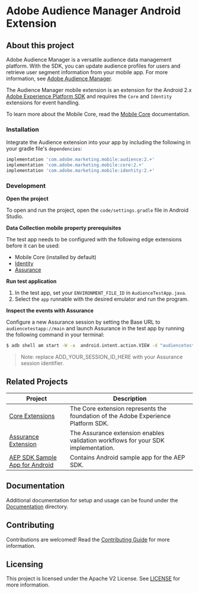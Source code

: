 # Adobe Audience Manager Android Extension

## About this project

Adobe Audience Manager is a versatile audience data management platform. With the SDK, you can update audience profiles for users and retrieve user segment information from your mobile app. For more information, see [Adobe Audience Manager](https://business.adobe.com/products/audience-manager/adobe-audience-manager.html).

The Audience Manager mobile extension is an extension for the Android 2.x [Adobe Experience Platform SDK](https://developer.adobe.com/client-sdks/documentation/current-sdk-versions/) and requires the `Core` and `Identity` extensions for event handling.

To learn more about the Mobile Core, read the [Mobile Core](https://developer.adobe.com/client-sdks/documentation/mobile-core/) documentation.

### Installation

Integrate the Audience extension into your app by including the following in your gradle file's `dependencies`:

```gradle
implementation 'com.adobe.marketing.mobile:audience:2.+'
implementation 'com.adobe.marketing.mobile:core:2.+'
implementation 'com.adobe.marketing.mobile:identity:2.+'
```

### Development

**Open the project**

To open and run the project, open the `code/settings.gradle` file in Android Studio.

**Data Collection mobile property prerequisites**

The test app needs to be configured with the following edge extensions before it can be used:
- Mobile Core (installed by default)
- [Identity](https://developer.adobe.com/client-sdks/documentation/identity-for-edge-network/)
- [Assurance](https://developer.adobe.com/client-sdks/documentation/platform-assurance/)

**Run test application**

1. In the test app, set your `ENVIRONMENT_FILE_ID` in `AudienceTestApp.java`.
2. Select the `app` runnable with the desired emulator and run the program.

**Inspect the events with Assurance**

Configure a new Assurance session by setting the Base URL to `audiencetestapp://main` and launch Assurance in the test app by running the following command in your terminal:

```bash
$ adb shell am start -W -a  android.intent.action.VIEW -d "audiencetestapp://main?adb_validation_sessionid=ADD_YOUR_SESSION_ID_HERE" com.adobe.audiencetestapp
```

> Note: replace ADD_YOUR_SESSION_ID_HERE with your Assurance session identifier.

## Related Projects

| Project                                                                              | Description                                                  |
| ------------------------------------------------------------------------------------ | ------------------------------------------------------------ |
| [Core Extensions](https://github.com/adobe/aepsdk-core-android)                      | The Core extension represents the foundation of the Adobe Experience Platform SDK. |
| [Assurance Extension](https://github.com/adobe/aepsdk-assurance-android)             | The Assurance extension enables validation workflows for your SDK implementation. |
| [AEP SDK Sample App for Android](https://github.com/adobe/aepsdk-sample-app-android) | Contains Android sample app for the AEP SDK.                 |

## Documentation

Additional documentation for setup and usage can be found under the [Documentation](Documentation) directory.

## Contributing

Contributions are welcomed! Read the [Contributing Guide](./.github/CONTRIBUTING.md) for more information.

## Licensing

This project is licensed under the Apache V2 License. See [LICENSE](LICENSE) for more information.
